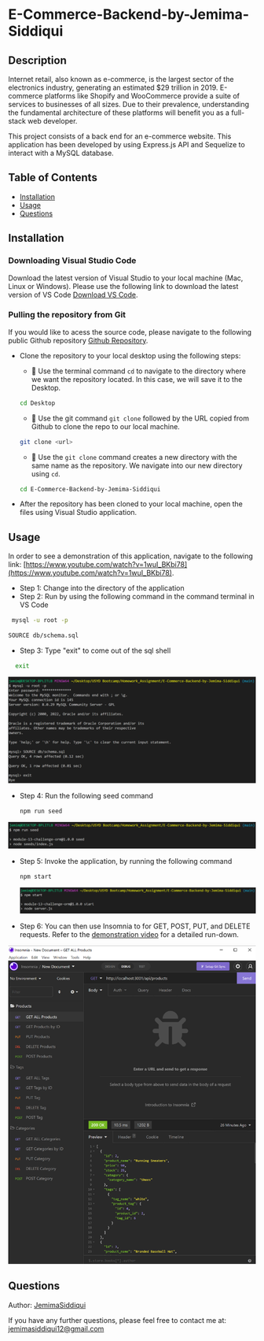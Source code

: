# E-Commerce-Backend-by-Jemima-Siddiqui

## Description
Internet retail, also known as e-commerce, is the largest sector of the electronics industry, generating an estimated $29 trillion in 2019. E-commerce platforms like Shopify and WooCommerce provide a suite of services to businesses of all sizes. Due to their prevalence, understanding the fundamental architecture of these platforms will benefit you as a full-stack web developer.

This project consists of a back end for an e-commerce website. This application has been developed by using Express.js API and Sequelize to interact with a MySQL database.

## Table of Contents
* [Installation](#installation)
* [Usage](#usage)
* [Questions](#questions)

## Installation

### Downloading Visual Studio Code 

 Download the latest version of Visual Studio to your local machine (Mac, Linux or Windows). Please use the following link to download the latest version of VS Code [Download VS Code](https://code.visualstudio.com/download). 

### Pulling the repository from Git 

If you would like to acess the source code, please navigate to the following public Github repository [Github Repository](https://github.com/JemimaSiddiqui/E-Commerce-Backend-by-Jemima-Siddiqui.git). 

* Clone the repository to your local desktop using the following steps:

  * 🔑 Use the terminal command `cd` to navigate to the directory where we want the repository located. In this case, we will save it to the Desktop. 

  ```bash
  cd Desktop
  ```

  * 🔑 Use the git command `git clone` followed by the URL copied from Github to clone the repo to our local machine.

  ```bash
  git clone <url>
  ```

  * 🔑 Use the `git clone` command creates a new directory with the same name as the repository. We navigate into our new directory using `cd`.

  ```bash
  cd E-Commerce-Backend-by-Jemima-Siddiqui
  ```
* After the repository has been cloned to your local machine, open the files using Visual Studio application. 

## Usage
In order to see a demonstration of this application, navigate to the following link: [https://www.youtube.com/watch?v=1wuI_BKbi78](https://www.youtube.com/watch?v=1wuI_BKbi78).


* Step 1: Change into the directory of the application 
* Step 2: Run by using the following command in the command terminal in VS Code

 ```bash
  mysql -u root -p
  ```

  ```bash
  SOURCE db/schema.sql 
  ```

* Step 3: Type "exit" to come out of the sql shell
```bash
  exit
  ```

![SQL commands](./assets/sql.png)

* Step 4: Run the following seed command 

   ```bash
  npm run seed
  ```

![Seed Commands](./assets/seed.png)

* Step 5: Invoke the application, by running the following command 

   ```bash
  npm start
  ```

  ![Invoking the application](./assets/start.png)

* Step 6: You can then use Insomnia to for GET, POST, PUT, and DELETE requests. Refer to the [demonstration video](https://www.youtube.com/watch?v=1wuI_BKbi78) for a detailed run-down. 

![Using Insomnia to listen to the application](./assets/insomnia.png)
    
## Questions
Author: [JemimaSiddiqui](https://github.com/JemimaSiddiqui)

If you have any further questions, please feel free to contact me at: [jemimasiddiqui12@gmail.com](mailto:jemimasiddiqui12@gmail.com)
